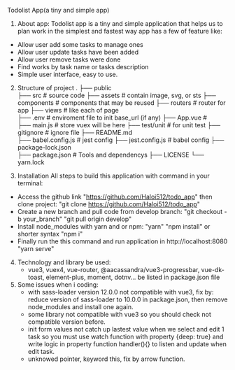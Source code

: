 Todolist App(a tiny and simple app)

1. About app:
Todolist app is a  tiny and simple application that helps us to plan work in the simplest and fastest way
app has a few of feature like:
-	Allow user add some tasks to manage ones
-	Allow user update tasks have been added
-	Allow user remove tasks were done
-	Find works by task name or tasks description
-	Simple user interface, easy to use.

2. Structure of project
    .
    ├── public                  
    ├── src                        # source code 
        ├── assets                 # contain image, svg, or sts
        ├── components             # components that may be reused
        ├── routers                # router for app
        ├── views                  # like each of page   
        ├── .env                   # enviroment file to init base_url (if any)
        ├── App.vue                #  
        ├── main.js                # store vuex will be here 
    ├── test/unit                  # for unit test 
    ├── gitignore                  # ignore file
    ├── README.md                  
    ├── babel.config.js            # jest config
    ├── jest.config.js             # babel config
    ├── package-lock.json  
    ├── package.json               # Tools and dependencys
    ├── LICENSE
    └── yarn.lock

3. Installation
All steps to build this application with command in your terminal:
-	Access the github link "https://github.com/Haloi512/todo_app" then clone project:
    "git clone https://github.com/Haloi512/todo_app"
-	Create a new branch and pull code from develop branch: 
    "git checkout -b your_branch"
    "git pull origin develop"
-	Install node_modules with yarn and or npm: 
    <!-- for yarn -->
    "yarn"
    <!-- for npm -->
    "npm install" or shorter syntax "npm i"
-	Finally run the this command and run application in http://localhost:8080
    "yarn serve"


4. Technology and library be used:
    - vue3, vuex4, vue-router, @aacassandra/vue3-progressbar, vue-dk-toast, element-plus, moment, dotnv... be listed in package.json file
5. Some issues when i coding:
    - with sass-loader version 12.0.0 not compatible with vue3, fix by: reduce version of sass-loader to 10.0.0 in package.json, then remove node_modules and install one again.
    - some library not compatible with vue3 so you should check not compatible version before.
    - init form values not catch up lastest value when we select and edit 1 task so you must use watch function with property {deep: true} and write logic in property function handler(){} to listen and update when edit task.
    - unknowed pointer, keyword this, fix by arrow function.

